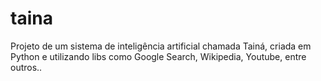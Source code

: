 # taina
Projeto de um sistema de inteligência artificial chamada Tainá, criada em Python e utilizando libs como Google Search, Wikipedia, Youtube, entre outros..
